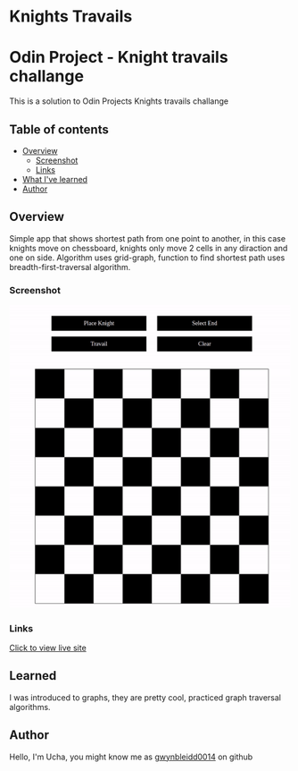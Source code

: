 # Knights Travails

# Odin Project - Knight travails challange

This is a solution to Odin Projects Knights travails challange

## Table of contents

- [Overview](#overview)
  - [Screenshot](#screenshot)
  - [Links](#links)
- [What I've learned](#Learned)
- [Author](#author)

## Overview

Simple app that shows shortest path from one point to another, in this case knights move on chessboard, knights only move 2 cells in any diraction and one on side. Algorithm uses grid-graph, function to find shortest path uses breadth-first-traversal algorithm.

### Screenshot

![Desktop View](./preview.gif)

### Links

[Click to view live site](https://gwynbleidd0014.github.io/knihts-travails/)

## Learned

I was introduced to graphs, they are pretty cool, practiced graph traversal algorithms.

## Author

Hello, I'm Ucha, you might know me as [gwynbleidd0014](https://github.com/gwynbleidd0014) on github
